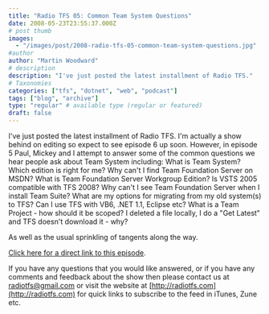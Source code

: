 ```yaml
---
title: "Radio TFS 05: Common Team System Questions"
date: 2008-05-23T23:55:37.000Z
# post thumb
images:
  - "/images/post/2008-radio-tfs-05-common-team-system-questions.jpg"
#author
author: "Martin Woodward"
# description
description: "I've just posted the latest installment of Radio TFS."
# Taxonomies
categories: ["tfs", "dotnet", "web", "podcast"]
tags: ["blog", "archive"]
type: "regular" # available type (regular or featured)
draft: false
---
```

[](http://feeds.feedburner.com/~r/radiotfs/~5/296872926/radiotfs_005.mp3) I've just posted the latest installment of Radio TFS.  I'm actually a show behind on editing so expect to see episode 6 up soon.  However, in episode 5 Paul, Mickey and I attempt to answer some of the common questions we hear people ask about Team System including:  What is Team System?  Which edition is right for me?  Why can't I find Team Foundation Server on MSDN?  What is Team Foundation Server Workgroup Edition?  Is VSTS 2005 compatible with TFS 2008?  Why can't I see Team Foundation Server when I install Team Suite?  What are my options for migrating from my old system(s) to TFS?  Can I use TFS with VB6, .NET 1.1, Eclipse etc?  What is a Team Project - how should it be scoped?  I deleted a file locally, I do a "Get Latest" and TFS doesn't download it - why? 

As well as the usual sprinkling of tangents along the way. 

[Click here for a direct link to this episode](http://feeds.feedburner.com/~r/radiotfs/~5/296872926/radiotfs_005.mp3).  

If you have any questions that you would like answered, or if you have any comments and feedback about the show then please contact us at [radiotfs@gmail.com](mailto:radiotfs@gmail.com) or visit the website at [http://radiotfs.com](http://radiotfs.com) for quick links to subscribe to the feed in iTunes, Zune etc.